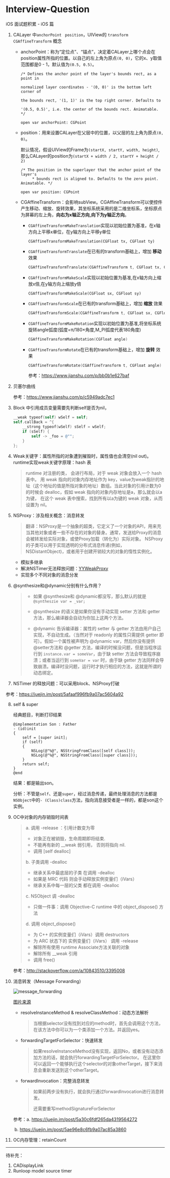 # Interview-Question

iOS 面试题积累 - iOS 篇

1. CALayer 中`anchorPoint` ` position`，UIView的 `transform` `CGAffineTransform` 概念

   - anchorPoint：称为“定位点”、“锚点”，决定着CALayer上哪个点会在position属性所指的位置。以自己的左上角为原点`(0, 0)`，它的x、y取值范围都是0 - 1，默认值为`(0.5, 0.5)`。

     ```
     /* Defines the anchor point of the layer's bounds rect, as a point in
     
     normalized layer coordinates - '(0, 0)' is the bottom left corner of
     
     the bounds rect, '(1, 1)' is the top right corner. Defaults to
     
     '(0.5, 0.5)', i.e. the center of the bounds rect. Animatable. */
     
     open var anchorPoint: CGPoint
     ```

   - position：用来设置CALayer在父层中的位置，以父层的左上角为原点`(0, 0)`。

     默认情况，假设UIView的Frame为`(startX, startY, width, height)`, 那么CALayer的position为`(startX + width / 2, startY + height / 2)`

     ```
     /* The position in the superlayer that the anchor point of the layer's
          * bounds rect is aligned to. Defaults to the zero point. Animatable. */
         
     open var position: CGPoint
     ```

   - CGAffineTransform：会影响subView。CGAffineTransform可以使控件产生移动、缩放、旋转效果，其坐标系统采用的是二维坐标系，坐标原点为屏幕的左上角，**向右为x轴正方向,向下为y轴正方向**。

     - `CGAffineTransformMakeTranslation`实现以初始位置为基准，在x轴方向上平移x单位，在y轴方向上平移y单位

       ```
       CGAffineTransformMakeTranslation(CGFloat tx, CGFloat ty)
       ```

     - `CGAffineTransformTranslate`在已有的transform基础上，增加 **移动** 效果

       ```swift
       CGAffineTransformTranslate(CGAffineTransform t, CGFloat tx, CGFloat ty)
       ```

     - `CGAffineTransformMakeScale`实现以初始位置为基准,在x轴方向上缩放x倍,在y轴方向上缩放y倍

       ```swfit
       CGAffineTransformMakeScale(CGFloat sx, CGFloat sy)
       ```

     - `CGAffineTransformScale`在已有的transform基础上，增加 **缩放** 效果

       ```swift
       CGAffineTransformScale(CGAffineTransform t, CGFloat sx, CGFloat sy)
       ```

     - `CGAffineTransformMakeRotation`实现以初始位置为基准,将坐标系统旋转angle弧度(弧度=π/180×角度,M_PI弧度代表180角度)

       ```swift
       CGAffineTransformMakeRotation(CGFloat angle)
       ```

     - `CGAffineTransformRotate`在已有的transform基础上，增加 **旋转** 效果

       ```swift
       CGAffineTransformRotate(CGAffineTransform t, CGFloat angle)
       ```

       参考：https://www.jianshu.com/p/bb0b1e627baf

       

2. 贝塞尔曲线

   参考：https://www.jianshu.com/p/c5949adc7ec1

3. Block 中引用成员变量需要先判断self是否为nil，

   ```objective-c
   __weak typeof(self) wSelf = self;
   self.callBack = ^{
       __strong typeof(wSelf) sSelf = wSelf;
       if (sSelf) {
           self -> _foo = @"";
       }
   };
   ```

4. Weak关键字：属性所指的对象遭到摧毁时，属性值也会清空(nil out)。runtime实现weak关键字原理：hash 表

   > runtime 对注册的类， 会进行布局，对于 weak 对象会放入一个 hash 表中。 用 weak 指向的对象内存地址作为 key，value为weak指针的地址（这个地址的值是所指对象的地址）数组。当此对象的引用计数为0的时候会 dealloc，假如 weak 指向的对象内存地址是a，那么就会以a为键， 在这个 weak 表中搜索，找到所有以a为键的 weak 对象，从而设置为 nil。

5. NSProxy：涉及相关概念：消息转发

   > 翻译：NSProxy是一个抽象的超类，它定义了一个对象的API，用来充当其他对象或者一些不存在的对象的替身。通常，发送给Proxy的消息会被转发给实际对象，或使Proxy加载（转化为）实际对象。 NSProxy的子类可以用于实现透明的分布式消息传递(例如，NSDistantObject)，或者用于创建开销较大的对象的惰性实例化。

   - 模拟多继承
   - 解决NSTimer无法释放问题：[YYWeakProxy](https://github.com/ibireme/YYKit/blob/master/YYKit/Utility/YYWeakProxy.h)
   - 实现多个不同对象的消息分发

6. @synthesize和@dynamic分别有什么作用？

   > - 如果 @synthesize和 @dynamic都没写，那么默认的就是`@syntheszie var = _var;`
   >
   > - @synthesize 的语义是如果你没有手动实现 setter 方法和 getter 方法，那么编译器会自动为你加上这两个方法。
   >
   > - @dynamic 告诉编译器：属性的 setter 与 getter 方法由用户自己实现，不自动生成。（当然对于 readonly 的属性只需提供 getter 即可）。假如一个属性被声明为 @dynamic var，然后你没有提供 @setter方法和 @getter 方法，编译的时候没问题，但是当程序运行到 `instance.var = someVar`，由于缺 setter 方法会导致程序崩溃；或者当运行到 `someVar = var` 时，由于缺 getter 方法同样会导致崩溃。编译时没问题，运行时才执行相应的方法，这就是所谓的动态绑定。

7. NSTimer 的释放问题：可以采用block、NSProxy打破

参考：https://juejin.im/post/5afaaf996fb9a07ac5604a92

8. self & super

   经典题目，判断打印结果

   ```
   @implementation Son : Father
   - (id)init
   {
       self = [super init];
       if (self)
       {
           NSLog(@"%@", NSStringFromClass([self class]));
           NSLog(@"%@", NSStringFromClass([super class]));
       }
       return self;
   }
   @end
   ```

   结果：都是输出son。

   分析：不管是`self`、还是`super`，经过消息传递，最终处理消息的方法都是`NSObject`中的`- (Class)class`方法，指向消息接受者是一样的，都是son这个实例。

9. OC中对象的内存销毁时间表

   >a. 调用 -release ：引用计数变为零
   >
   >* 对象正在被销毁，生命周期即将结束.
   >* 不能再有新的 __weak 弱引用， 否则将指向 nil.
   >* 调用 [self dealloc] 
   >
   >b. 子类调用 -dealloc
   >
   >- 继承关系中最底层的子类 在调用 -dealloc
   >- 如果是 MRC 代码 则会手动释放实例变量们（iVars）
   >- 继承关系中每一层的父类 都在调用 -dealloc
   >
   >c. NSObject 调 -dealloc
   >
   >- 只做一件事：调用 Objective-C runtime 中的 object_dispose() 方法
   >
   >d. 调用 object_dispose()
   >
   >* 为 C++ 的实例变量们（iVars）调用 destructors 
   >* 为 ARC 状态下的 实例变量们（iVars） 调用 -release 
   >* 解除所有使用 runtime Associate方法关联的对象
   >* 解除所有 __weak 引用
   >* 调用 free()

   参考：http://stackoverflow.com/a/10843510/3395008

10. 消息转发（Message Forwarding）

    ![message_forwarding](./img/message_forwarding.jpg)

    [图片来源](https://juejin.im/post/5a30c6fdf265da4319564272)

    - resolveInstanceMethod & resolveClassMethod：动态方法解析

      > 当根据selector没有找到对应的method时，首先会调用这个方法，在该方法中你可以为一个类添加一个方法。并返回yes。

    - forwardingTargetForSelector：快速转发

      >如果resolveInstanceMethod没有实现，返回No，或者没有动态添加方法的话，就会执行forwardingTargetForSelector。 在这里你可以返回一个能够执行这个selector的对象otherTarget，接下来消息会重新发送到这个otherTarget。

    - forwardInvocation：完整消息转发

      > 如果前两步没有执行，就会执行通过forwardInvocation进行消息转发。
      >
      > 还需要重写methodSignatureForSelector

    参考：a. https://juejin.im/post/5a30c6fdf265da4319564272

    ​           b. https://juejin.im/post/5ae96e8c6fb9a07ac85a3860

11. OC内存管理：retainCount

----

待补充：

1. CADisplayLink
2. Runloop model source timer